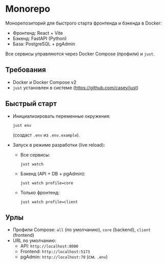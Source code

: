 # Monorepo

Монорепозиторий для быстрого старта фронтенда и бэкенда в Docker:

- Фронтенд: React + Vite
- Бэкенд: FastAPI (Python)
- База: PostgreSQL + pgAdmin

Все сервисы управляются через Docker Compose (профили) и `just`.

## Требования

- Docker и Docker Compose v2
- `just` установлен в системе (https://github.com/casey/just)

## Быстрый старт

- Инициализировать переменные окружения:

  ```
  just env
  ```

  (создаст `.env` из `.env.example`).

- Запуск в режиме разработки (live reload):
  - Все сервисы:
    ```
    just watch
    ```
  - Бэкенд (API + DB + pgAdmin):
    ```
    just watch profile=core
    ```
  - Только фронтенд:
    ```
    just watch profile=client
    ```

## Урлы

- Профили Compose: `all` (по умолчанию), `core` (backend), `client` (frontend)
- URL по умолчанию:
  - API: `http://localhost:8000`
  - Frontend: `http://localhost:5173`
  - pgAdmin: `http://localhost:70` (см. `.env`)
